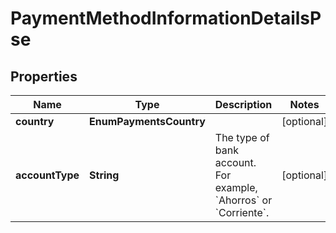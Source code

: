 

# PaymentMethodInformationDetailsPse


## Properties

| Name | Type | Description | Notes |
|------------ | ------------- | ------------- | -------------|
|**country** | **EnumPaymentsCountry** |  |  [optional] |
|**accountType** | **String** | The type of bank account. For example, &#x60;Ahorros&#x60; or &#x60;Corriente&#x60;. |  [optional] |



